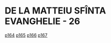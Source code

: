 # DE LA MATTEIU SFÎNTA EVANGHELIE - 26
[p164](src/p164.jpg) [p165](src/p165.jpg) [p166](src/p166.jpg) [p167](src/p167.jpg)
<!-- CAP. 26  -->
